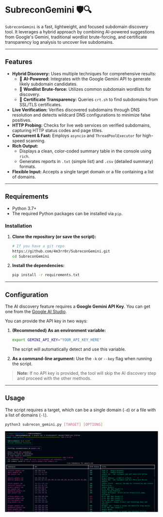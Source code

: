 # SubreconGemini  🛡️🔍

`SubreconGemini` is a fast, lightweight, and focused subdomain discovery tool. It leverages a hybrid approach by combining AI-powered suggestions from Google's Gemini, traditional wordlist brute-forcing, and certificate transparency log analysis to uncover live subdomains.

---

## Features

* **Hybrid Discovery:** Uses multiple techniques for comprehensive results:
    * 🤖 **AI-Powered:** Integrates with the Google Gemini API to generate likely subdomain candidates.
    * 📖 **Wordlist Brute-force:** Utilizes common subdomain wordlists for discovery.
    * 📜 **Certificate Transparency:** Queries `crt.sh` to find subdomains from SSL/TLS certificates.
* **Live Verification:** Verifies discovered subdomains through DNS resolution and detects wildcard DNS configurations to minimize false positives.
* **HTTP Probing:** Checks for live web services on verified subdomains, capturing HTTP status codes and page titles.
* **Concurrent & Fast:** Employs `asyncio` and `ThreadPoolExecutor` for high-speed scanning.
* **Rich Output:**
    * Displays a clean, color-coded summary table in the console using `rich`.
    * Generates reports in `.txt` (simple list) and `.csv` (detailed summary) formats.
* **Flexible Input:** Accepts a single target domain or a file containing a list of domains.

---

## Requirements

* Python 3.7+
* The required Python packages can be installed via `pip`.

### Installation

1.  **Clone the repository (or save the script):**
    ```bash
    # If you have a git repo
    https://github.com/4m3rr0r/SubreconGemini.git
    cd SubreconGemini
    ```

2.  **Install the dependencies:**
    ```bash
    pip install -r requirements.txt
    ```

---

## Configuration

The AI discovery feature requires a **Google Gemini API Key**. You can get one from the [Google AI Studio](https://aistudio.google.com/app/apikey).

You can provide the API key in two ways:

1.  **(Recommended) As an environment variable:**
    ```bash
    export GEMINI_API_KEY="YOUR_API_KEY_HERE"
    ```
    The script will automatically detect and use this variable.

2.  **As a command-line argument:**
    Use the `-k` or `--key` flag when running the script.

> **Note:** If no API key is provided, the tool will skip the AI discovery step and proceed with the other methods.

---

## Usage

The script requires a target, which can be a single domain (`-d`) or a file with a list of domains (`-l`).

```bash
python3 subrecon_gemini.py [TARGET] [OPTIONS]
```


![Databases ](./Images/Screenshot%20from%202025-07-30%2016-57-02.png) 


